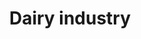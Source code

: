 ---
title: Dairy industry
longTitle: 'Dairy industry'
tags:
- gccommon
french:
- "[[Industrie laitiere]]"
relatedTerm:
- "[[Dairy products]]"
scopeNote:
- "An economic activity relating to the production ma"
---